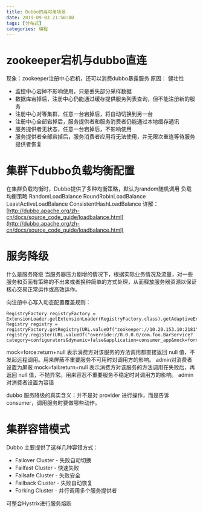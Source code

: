 ```yaml
---
title: Dubbo的高可用场景
date: 2019-09-03 21:50:00
tags: [分布式]
categories: 编程
---
```


# zookeeper宕机与dubbo直连
现象：zookeeper注册中心宕机，还可以消费dubbo暴露服务
原因：
健壮性
* 监控中心宕掉不影响使用，只是丢失部分采样数据
* 数据库宕掉后，注册中心仍能通过缓存提供服务列表查询，但不能注册新的服务
* 注册中心对等集群，任意一台宕掉后，将自动切换到另一台
* 注册中心全部宕掉后，服务提供者和服务消费者仍能通过本地缓存通讯
* 服务提供者无状态，任意一台宕掉后，不影响使用
* 服务提供者全部宕掉后，服务消费者应用将无法使用，并无限次重连等待服务提供者恢复

# 集群下dubbo负载均衡配置
在集群负载均衡时，Dubbo提供了多种均衡策略，默认为random随机调用
负载均衡策略
RandomLoadBalance
RoundRobinLoadBalance
LeastActiveLoadBalance
ConsistentHashLoadBalance
详解：[http://dubbo.apache.org/zh-cn/docs/source_code_guide/loadbalance.html](http://dubbo.apache.org/zh-cn/docs/source_code_guide/loadbalance.html)

# 服务降级
什么是服务降级
当服务器压力剧增的情况下，根据实际业务情况及流量，对一些服务和页面有策略的不出来或者换种简单的方式处理，从而释放服务器资源以保证核心交易正常运作或高效运作。

向注册中心写入动态配置覆盖规则：
```
RegistryFactory registryFactory = 
ExtensionLoader.getExtensionLoader(RegistryFactory.class).getAdaptiveExtension();
Registry registry = registryFactory.getRegistry(URL.valueOf("zookeeper://10.20.153.10:2181"));
registry.register(URL.valueOf("override://0.0.0.0/com.foo.BarService?category=configurators&dynamic=false&application=consumer_app&mock=force:return+null"));
```

mock=force:return+null 
表示消费方对该服务的方法调用都直接返回 null 值，不发起远程调用。用来屏蔽不重要服务不可用时对调用方的影响。
admin对消费者设置为屏蔽
mock=fail:return+null 
表示消费方对该服务的方法调用在失败后，再返回 null 值，不抛异常。用来容忍不重要服务不稳定时对调用方的影响。
admin对消费者设置为容错

dubbo 服务降级的真实含义：并不是对 provider 进行操作，而是告诉 consumer，调用服务时要做哪些动作。

# 集群容错模式
Dubbo 主要提供了这样几种容错方式：
* Failover Cluster - 失败自动切换
* Failfast Cluster - 快速失败
* Failsafe Cluster - 失败安全
* Failback Cluster - 失败自动恢复
* Forking Cluster - 并行调用多个服务提供者

可整合Hystrix进行服务熔断